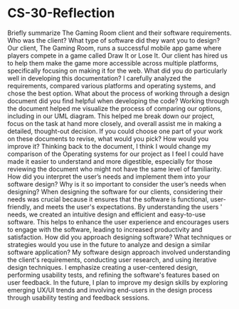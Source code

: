 # CS-30-Reflection
Briefly summarize The Gaming Room client and their software requirements. Who was the client? What type of software did they want you to design?
Our client, The Gaming Room, runs a successful mobile app game where players compete in a game called Draw It or Lose It. Our client has hired us to help them make the game more accessible across multiple platforms, specifically focusing on making it for the web.
What did you do particularly well in developing this documentation?
I carefully analyzed the requirements, compared various platforms and operating systems, and chose the best option.
What about the process of working through a design document did you find helpful when developing the code?
Working through the document helped me visualize the process of comparing our options, including in our UML diagram. This helped me break down our project, focus on the task at hand more closely, and overall assist me in making a detailed, thought-out decision.
If you could choose one part of your work on these documents to revise, what would you pick? How would you improve it?
Thinking back to the document, I think I would change my comparison of the Operating systems for our project as I feel I could have made it easier to understand and more digestible, especially for those reviewing the document who might not have the same level of familiarity.
How did you interpret the user’s needs and implement them into your software design? Why is it so important to consider the user’s needs when designing?
When designing the software for our clients, considering their needs was crucial because it ensures that the software is functional, user-friendly, and meets the user's expectations. By understanding the users ' needs, we created an intuitive design and efficient and easy-to-use software. This helps to enhance the user experience and encourages users to engage with the software, leading to increased productivity and satisfaction.
How did you approach designing software? What techniques or strategies would you use in the future to analyze and design a similar software application?
My software design approach involved understanding the client's requirements, conducting user research, and using iterative design techniques. I emphasize creating a user-centered design, performing usability tests, and refining the software's features based on user feedback. In the future, I plan to improve my design skills by exploring emerging UX/UI trends and involving end-users in the design process through usability testing and feedback sessions.
